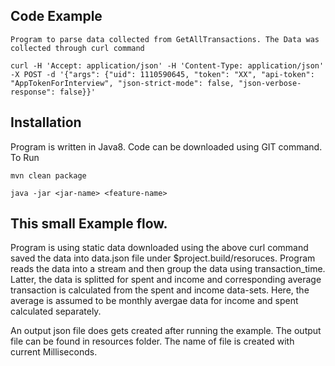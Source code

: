 
## Code Example
 
    Program to parse data collected from GetAllTransactions. The Data was collected through curl command 
   
    curl -H 'Accept: application/json' -H 'Content-Type: application/json' -X POST -d '{"args": {"uid": 1110590645, "token": "XX", "api-token": "AppTokenForInterview", "json-strict-mode": false, "json-verbose-response": false}}'

## Installation

   Program is written in Java8. Code can be downloaded using GIT command. 
   To Run 

   ```
   mvn clean package

   ```

   ```
   java -jar <jar-name> <feature-name> 

   ```
## This small Example flow.

   Program is using static data downloaded using the above curl command saved the data into data.json file under $project.build/resoruces. Program reads the data into a stream and then group the data using transaction_time. Latter, the data is splitted for spent and income and corresponding average transaction is calculated from the spent and income data-sets. Here, the average is assumed to be monthly avergae data for income and spent calculated separately.

An output json file does gets created after running the example. The output file can be found in resources folder. The name of file is created with current Milliseconds.      
